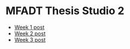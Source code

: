 # MFADT Thesis Studio 2
* [Week 1 post](week-1.md)
* [Week 2 post](week-2.md)
* [Week 3 post](week-3.md)
